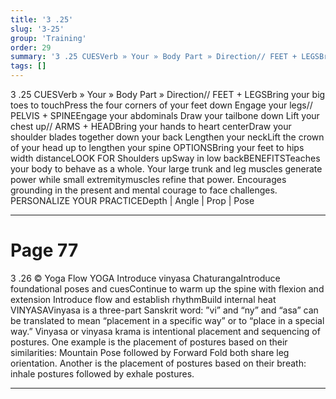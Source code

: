 ```yaml
---
title: '3 .25'
slug: '3-25'
group: 'Training'
order: 29
summary: '3 .25 CUESVerb » Your » Body Part » Direction// FEET + LEGSBring your big toes to touchPress the four corners of your feet down Engage your legs// PELVIS + SPINEEngage your abdomin'
tags: []
---
```


3 .25
CUESVerb » Your » Body Part » Direction// FEET + LEGSBring your big toes to touchPress the four corners of your feet down Engage your legs// PELVIS + SPINEEngage your abdominals Draw your tailbone down Lift your chest up// ARMS + HEADBring your hands to heart centerDraw your shoulder blades together down your back Lengthen your neckLift the crown of your head up to lengthen your spine
OPTIONSBring your feet to hips width distanceLOOK FOR Shoulders upSway in low backBENEFITSTeaches your body to behave as a whole. Your large trunk and leg muscles generate power while small extremitymuscles refine that power. Encourages grounding in the present and mental courage to face challenges.
PERSONALIZE YOUR PRACTICEDepth | Angle | Prop | Pose

---

# Page 77

3 .26 © Yoga Flow YOGA Introduce vinyasa ChaturangaIntroduce foundational poses and cuesContinue to warm up the spine with flexion and extension Introduce flow and establish rhythmBuild internal heat
VINYASAVinyasa is a three-part Sanskrit word: ”vi” and “ny” and “asa” can be translated to mean “placement in a specific way” or to “place in a special way.” Vinyasa or vinyasa krama is intentional placement and sequencing of postures. One example is the placement of postures based on their similarities: Mountain Pose followed by Forward Fold both share leg orientation. Another is the placement of postures based on their breath: inhale postures followed by exhale postures.

---
